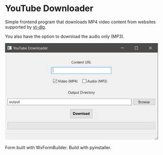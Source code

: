 # YouTube Downloader
Simple frontend program that downloads MP4 video content from websites supported by [yt-dlp](https://github.com/yt-dlp/yt-dlp).

You also have the option to download the audio only (MP3).

![](assets/screenshots/screenshot.png)

Form built with WxFormBuilder.
Build with pyinstaller.
